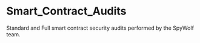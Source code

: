 # Smart_Contract_Audits

Standard and Full smart contract security audits performed by the SpyWolf team.

